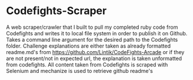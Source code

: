 # Codefights-Scraper
A web scraper/crawler that I built to pull my completed ruby code from Codefights and writes it to local file system 
in order to publish it on Github. Takes a command line argument for the desired path to the Codefights folder. 
Challenge explanations are either taken as already formatted readme.md's from https://github.com/Lintik/CodeFights-Arcade 
or if they are not present/not in expected url, the explanation is taken unformatted from codefights.
All content taken from Codefights is scraped with Selenium and mechanize is used to retrieve github readme's
